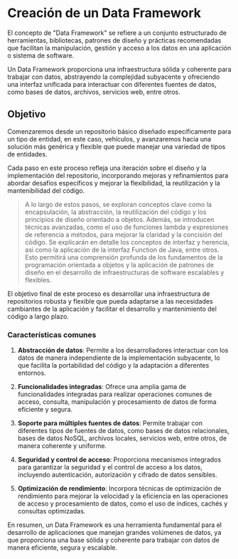 # Creación de un Data Framework

El concepto de "Data Framework" se refiere a un conjunto estructurado de herramientas, bibliotecas, patrones de diseño y prácticas recomendadas que facilitan la manipulación, gestión y acceso a los datos en una aplicación o sistema de software.

Un Data Framework proporciona una infraestructura sólida y coherente para trabajar con datos, abstrayendo la complejidad subyacente y ofreciendo una interfaz unificada para interactuar con diferentes fuentes de datos, como bases de datos, archivos, servicios web, entre otros.


## Objetivo

Comenzaremos desde un repositorio básico diseñado específicamente para un tipo de entidad, en este caso, vehículos, y avanzaremos hacia una solución más genérica y flexible que puede manejar una variedad de tipos de entidades.

Cada paso en este proceso refleja una iteración sobre el diseño y la implementación del repositorio, incorporando mejoras y refinamientos para abordar desafíos específicos y mejorar la flexibilidad, la reutilización y la mantenibilidad del código.

> A lo largo de estos pasos, se exploran conceptos clave como la encapsulación, la abstracción, la reutilización del código y los principios de diseño orientado a objetos. Además, se introducen técnicas avanzadas, como el uso de funciones lambda y expresiones de referencia a métodos, para mejorar la claridad y la concisión del código. Se explicarán en detalle los conceptos de interfaz y herencia, así como la aplicación de la interfaz Function de Java, entre otros. Esto permitirá una comprensión profunda de los fundamentos de la programación orientada a objetos y la aplicación de patrones de diseño en el desarrollo de infraestructuras de software escalables y flexibles.

El objetivo final de este proceso es desarrollar una infraestructura de repositorios robusta y flexible que pueda adaptarse a las necesidades cambiantes de la aplicación y facilitar el desarrollo y mantenimiento del código a largo plazo.




### Características comunes

1. **Abstracción de datos**: Permite a los desarrolladores interactuar con los datos de manera independiente de la implementación subyacente, lo que facilita la portabilidad del código y la adaptación a diferentes entornos.

2. **Funcionalidades integradas**: Ofrece una amplia gama de funcionalidades integradas para realizar operaciones comunes de acceso, consulta, manipulación y procesamiento de datos de forma eficiente y segura.

3. **Soporte para múltiples fuentes de datos**: Permite trabajar con diferentes tipos de fuentes de datos, como bases de datos relacionales, bases de datos NoSQL, archivos locales, servicios web, entre otros, de manera coherente y uniforme.

4. **Seguridad y control de acceso**: Proporciona mecanismos integrados para garantizar la seguridad y el control de acceso a los datos, incluyendo autenticación, autorización y cifrado de datos sensibles.

5. **Optimización de rendimiento**: Incorpora técnicas de optimización de rendimiento para mejorar la velocidad y la eficiencia en las operaciones de acceso y procesamiento de datos, como el uso de índices, cachés y consultas optimizadas.

En resumen, un Data Framework es una herramienta fundamental para el desarrollo de aplicaciones que manejan grandes volúmenes de datos, ya que proporciona una base sólida y coherente para trabajar con datos de manera eficiente, segura y escalable.

